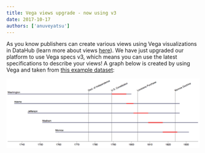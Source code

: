 ```yaml
---
title: Vega views upgrade - now using v3
date: 2017-10-17
authors: ['anuveyatsu']
---
```


As you know publishers can create various views using Vega visualizations in DataHub (learn more about views [here][views]). We have just upgraded our platform to use Vega specs v3, which means you can use the latest specifications to describe your views! A graph below is created by using Vega and taken from [this example dataset][example]:

![](/assets/vega-graph-example.png)

[views]: /docs/features/views
[example]: /examples/vega-views-tutorial-lines

